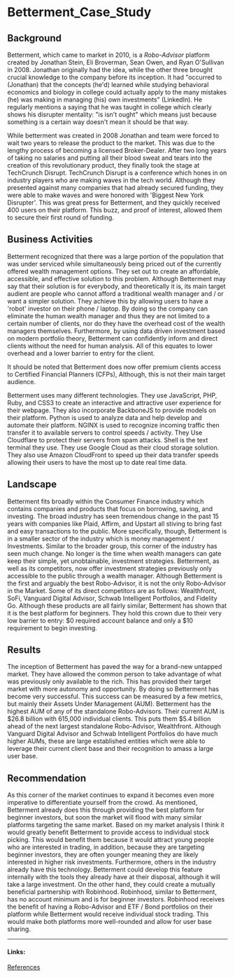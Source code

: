 # Betterment_Case_Study

## Background

Betterment, which came to market in 2010, is a *Robo-Advisor* platform created by Jonathan Stein, Eli Broverman, Sean Owen, and Ryan O'Sullivan in 2008. Jonathan originally had the idea, while the other three brought crucial knowledge to the company before its inception. It had "occurred to (Jonathan) that the concepts (he'd) learned while studying behavioral economics and biology in college could actually apply to the many mistakes (he) was making in managing (his) own investments" (LinkedIn). He regularly mentions a saying that he was taught in college which clearly shows his disrupter mentality: "is isn't ought" which means just because something is a certain way doesn't mean it should be that way.

While betterment was created in 2008 Jonathan and team were forced to wait two years to release the product to the market. This was due to the lengthy process of becoming a licensed Broker-Dealer. After two long years of taking no salaries and putting all their blood sweat and tears into the creation of this revolutionary product, they finally took the stage at TechCrunch Disrupt. TechCrunch Disrupt is a conference which hones in on industry players who are making waves in the tech world. Although they presented against many companies that had already secured funding, they were able to make waves and were honored with 'Biggest New York Disrupter'. This was great press for Betterment, and they quickly received 400 users on their platform. This buzz, and proof of interest, allowed them to secure their first round of funding.


## Business Activities

Betterment recognized that there was a large portion of the population that was under serviced while simultaneously being priced out of the currently offered wealth management options. They set out to create an affordable, accessible, and effective solution to this problem. Although Betterment may say that their solution is for everybody, and theoretically it is, its main target audient are people who cannot afford a traditional wealth manager and / or want a simpler solution. They achieve this by allowing users to have a 'robot' investor on their phone / laptop. By doing so the company can eliminate the human wealth manager and thus they are not limited to a certain number of clients, nor do they have the overhead cost of the wealth managers themselves. Furthermore, by using data driven investment based on modern portfolio theory, Betterment can confidently inform and direct clients without the need for human analysis. All of this equates to lower overhead and a lower barrier to entry for the client.

It should be noted that Betterment does now offer premium clients access to Certified Financial Planners (CFPs), Although, this is not their main target audience.

Betterment uses many different technologies. They use JavaScript, PHP, Ruby, and CSS3 to create an interactive and attractive user experience for their webpage. They also incorporate BackboneJS to provide models on their platform. Python is used to analyze data and help develop and automate their platform. NGINX is used to recognize incoming traffic then transfer it to available servers to control speeds / activity. They Use Cloudflare to protect their servers from spam attacks. Shell is the text terminal they use. They use Google Cloud as their cloud storage solution. They also use Amazon CloudFront to speed up their data transfer speeds allowing their users to have the most up to date real time data.


## Landscape

Betterment fits broadly within the Consumer Finance industry which contains companies and products that focus on borrowing, saving, and investing. The broad industry has seen tremendous change in the past 15 years with companies like Plaid, Affirm, and Upstart all stiving to bring fast and easy transactions to the public. More specifically, though, Betterment is in a smaller sector of the industry which is money management / Investments. Similar to the broader group, this corner of the industry has seen much change. No longer is the time when wealth managers can gate keep their simple, yet unobtainable, investment strategies. Betterment, as well as its competitors, now offer investment strategies previously only accessible to the public through a wealth manager. Although Betterment is the first and arguably the best Robo-Advisor, it is not the only Robo-Advisor in the Market. Some of its direct competitors are as follows: Wealthfront, SoFi, Vanguard Digital Advisor, Schwab Intelligent Portfolios, and Fidelity Go. Although these products are all fairly similar, Betterment has shown that it is the best platform for beginners. They hold this crown due to their very low barrier to entry: $0 required account balance and only a $10 requirement to begin investing.

## Results

The inception of Betterment has paved the way for a brand-new untapped market. They have allowed the common person to take advantage of what was previously only available to the rich. This has provided their target market with more autonomy and opportunity. By doing so Betterment has become very successful. This success can be measured by a few metrics, but mainly their Assets Under Management (AUM). Betterment has the highest AUM of any of the standalone Robo-Advisors. Their current AUM is $26.8 billion with 615,000 individual clients. This puts them $5.4 billion ahead of the next largest standalone Robo-Advisor, Wealthfront. Although Vanguard Digital Advisor and Schwab Intelligent Portfolios do have much higher AUMs, these are large established entities which were able to leverage their current client base and their recognition to amass a large user base.

## Recommendation

As this corner of the market continues to expand it becomes even more imperative to differentiate yourself from the crowd. As mentioned, Betterment already does this through providing the best platform for beginner investors, but soon the market will flood with many similar platforms targeting the same market. Based on my market analysis I think it would greatly benefit Betterment to provide access to individual stock picking. This would benefit them because it would attract young people who are interested in trading, in addition, because they are targeting beginner investors, they are often younger meaning they are likely interested in higher risk investments. Furthermore, others in the industry already have this technology. Betterment could develop this feature internally with the tools they already have at their disposal, although it will take a large investment. On the other hand, they could create a mutually beneficial partnership with Robinhood. Robinhood, similar to Betterment, has no account minimum and is for beginner investors. Robinhood receives the benefit of having a Robo-Advisor and ETF / Bond portfolios on their platform while Betterment would receive individual stock trading. This would make both platforms more well-rounded and allow for user base sharing.

---

#### Links:
[References](./Links/)
